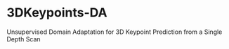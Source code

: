 # 3DKeypoints-DA
Unsupervised Domain Adaptation for 3D Keypoint Prediction from a Single Depth Scan
